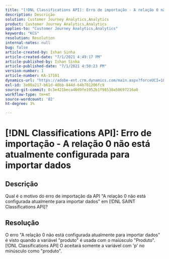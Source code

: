 ```yaml
---
title: "[!DNL Classifications API]: Erro de importação - A relação 0 não está configurada no momento para importar dados 2"
description: Descrição
solution: Customer Journey Analytics,Analytics
product: Customer Journey Analytics,Analytics
applies-to: "Customer Journey Analytics,Analytics"
keywords: "KCS"
resolution: Resolution
internal-notes: null
bug: false
article-created-by: Ishan Sinha
article-created-date: "7/1/2021 4:49:17 PM"
article-published-by: Ishan Sinha
article-published-date: "7/1/2021 4:50:23 PM"
version-number: 1
article-number: KA-17101
dynamics-url: "https://adobe-ent.crm.dynamics.com/main.aspx?forceUCI=1&pagetype=entityrecord&etn=knowledgearticle&id=63526e44-8cda-eb11-bacb-000d3a31f036"
exl-id: 3e00a217-b61d-40bb-844d-64b701206fc9
source-git-commit: 0c3e421beca46d9fe1952b1f98538a50697216a0
workflow-type: tm+mt
source-wordcount: '82'
ht-degree: 3%

---
```


# [!DNL Classifications API]: Erro de importação - A relação 0 não está atualmente configurada para importar dados

## Descrição


Qual é o motivo do erro de importação da API &quot;A relação 0 não está configurada atualmente para importar dados&quot; em [!DNL SAINT Classifications API]?


## Resolução


O erro &quot;A relação 0 não está configurada atualmente para importar dados&quot; é visto quando a variável &quot;produto&quot; é usada com o maiúsculo &quot;Produto&quot;. [!DNL Classifications API] O aceitará somente a variável com &#39;p&#39; no minúsculo como &quot;produto&quot;.
